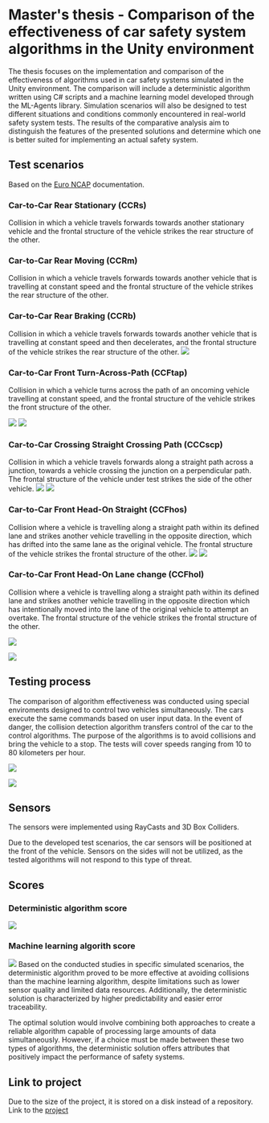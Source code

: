 # Master's thesis - Comparison of the effectiveness of car safety system algorithms in the Unity environment

The thesis focuses on the implementation and comparison of the effectiveness of algorithms used in car safety systems simulated in the Unity environment. The comparison will include a deterministic algorithm written using C# scripts and a machine learning model developed through the ML-Agents library. Simulation scenarios will also be designed to test different situations and conditions commonly encountered in real-world safety system tests. The results of the comparative analysis aim to distinguish the features of the presented solutions and determine which one is better suited for implementing an actual safety system.

## Test scenarios
Based on the [Euro NCAP](https://www.euroncap.com/en/for-engineers/protocols/safety-assist/) documentation. 
### Car-to-Car Rear Stationary (CCRs)
Collision in which a vehicle travels 
forwards towards another stationary vehicle and the frontal structure of the vehicle 
strikes the rear structure of the other.

### Car-to-Car Rear Moving (CCRm)
Collision in which a vehicle travels forwards 
towards another vehicle that is travelling at constant speed and the frontal structure 
of the vehicle strikes the rear structure of the other.

### Car-to-Car Rear Braking (CCRb)
Collision in which a vehicle travels forwards 
towards another vehicle that is travelling at constant speed and then decelerates, and 
the frontal structure of the vehicle strikes the rear structure of the other. 
![](https://github.com/Qetzin/Comparison-of-the-effectiveness-of-car-safety-system-algorithms-in-the-Unity-environment/blob/main/Images/CCRb.png)
### Car-to-Car Front Turn-Across-Path (CCFtap)
Collision in which a vehicle 
turns across the path of an oncoming vehicle travelling at constant speed, and the 
frontal structure of the vehicle strikes the front structure of the other. 

![](https://github.com/Qetzin/Comparison-of-the-effectiveness-of-car-safety-system-algorithms-in-the-Unity-environment/blob/main/Images/CCFTAP.png)
![](https://github.com/Qetzin/Comparison-of-the-effectiveness-of-car-safety-system-algorithms-in-the-Unity-environment/blob/main/Images/CCFtapU.png)
### Car-to-Car Crossing Straight Crossing Path (CCCscp)
Collision in which a 
vehicle travels forwards along a straight path across a junction, towards a vehicle 
crossing the junction on a perpendicular path. The frontal structure of the vehicle 
under test strikes the side of the other vehicle.
![](https://github.com/Qetzin/Comparison-of-the-effectiveness-of-car-safety-system-algorithms-in-the-Unity-environment/blob/main/Images/CCCscp.png)
![](https://github.com/Qetzin/Comparison-of-the-effectiveness-of-car-safety-system-algorithms-in-the-Unity-environment/blob/main/Images/CCCscpu.png)
### Car-to-Car Front Head-On Straight (CCFhos) 
Collision where a vehicle is 
travelling along a straight path within its defined lane and strikes another vehicle 
travelling in the opposite direction, which has drifted into the same lane as the 
original vehicle. The frontal structure of the vehicle strikes the frontal structure of 
the other. 
![](https://github.com/Qetzin/Comparison-of-the-effectiveness-of-car-safety-system-algorithms-in-the-Unity-environment/blob/main/Images/CCFHos.png)
![](https://github.com/Qetzin/Comparison-of-the-effectiveness-of-car-safety-system-algorithms-in-the-Unity-environment/blob/main/Images/CCFHOSU.png)
### Car-to-Car Front Head-On Lane change (CCFhol)

Collision where a vehicle 
is travelling along a straight path within its defined lane and strikes another vehicle 
travelling in the opposite direction which has intentionally moved into the lane of 
the original vehicle to attempt an overtake. The frontal structure of the vehicle 
strikes the frontal structure of the other.

![](https://github.com/Qetzin/Comparison-of-the-effectiveness-of-car-safety-system-algorithms-in-the-Unity-environment/blob/main/Images/CCFhol.png)

![](https://github.com/Qetzin/Comparison-of-the-effectiveness-of-car-safety-system-algorithms-in-the-Unity-environment/blob/main/Images/CCFHOLU.png)

## Testing process
The comparison of algorithm effectiveness was conducted using special enviroments designed to control two vehicles simultaneously. The cars execute the same commands based on user input data. In the event of danger, the collision detection algorithm transfers control of the car to the control algorithms. The purpose of the algorithms is to avoid collisions and bring the vehicle to a stop.  The tests will cover speeds ranging from 10 to 80 kilometers per hour.

![](https://github.com/Qetzin/Comparison-of-the-effectiveness-of-car-safety-system-algorithms-in-the-Unity-environment/blob/main/Images/SG.gif)

![](https://github.com/Qetzin/Comparison-of-the-effectiveness-of-car-safety-system-algorithms-in-the-Unity-environment/blob/main/Images/FTAPG.gif)

## Sensors
The sensors were implemented using RayCasts and 3D Box Colliders.

Due to the developed test scenarios, the car sensors will be positioned at the front of the vehicle. Sensors on the sides will not be utilized, as the tested algorithms will not respond to this type of threat.

## Scores
### Deterministic algorithm score
![](https://github.com/Qetzin/Comparison-of-the-effectiveness-of-car-safety-system-algorithms-in-the-Unity-environment/blob/main/Images/ScoreD.png)
### Machine learning algorith score
![](https://github.com/Qetzin/Comparison-of-the-effectiveness-of-car-safety-system-algorithms-in-the-Unity-environment/blob/main/Images/ScoreD.png)
Based on the conducted studies in specific simulated scenarios, the deterministic algorithm proved to be more effective at avoiding collisions than the machine learning algorithm, despite limitations such as lower sensor quality and limited data resources. Additionally, the deterministic solution is characterized by higher predictability and easier error traceability.

The optimal solution would involve combining both approaches to create a reliable algorithm capable of processing large amounts of data simultaneously. However, if a choice must be made between these two types of algorithms, the deterministic solution offers attributes that positively impact the performance of safety systems.

## Link to project
Due to the size of the project, it is stored on a disk instead of a repository. Link to the [project](https://drive.google.com/file/d/1UMA1cZN2QRbR4B8K-ZuptcVCPIkUmNvF/view?usp=sharing)


